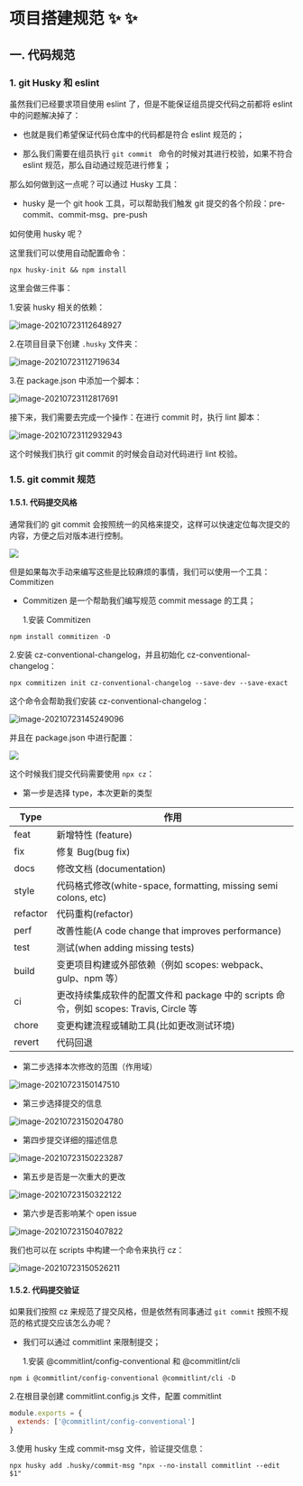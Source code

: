 ---
---

# 项目搭建规范 ✨ ✨

## 一. 代码规范

### 1. git Husky 和 eslint

虽然我们已经要求项目使用 eslint 了，但是不能保证组员提交代码之前都将 eslint 中的问题解决掉了：

- 也就是我们希望保证代码仓库中的代码都是符合 eslint 规范的；

- 那么我们需要在组员执行 `git commit ` 命令的时候对其进行校验，如果不符合 eslint 规范，那么自动通过规范进行修复；

那么如何做到这一点呢？可以通过 Husky 工具：

- husky 是一个 git hook 工具，可以帮助我们触发 git 提交的各个阶段：pre-commit、commit-msg、pre-push

如何使用 husky 呢？

这里我们可以使用自动配置命令：

```shell
npx husky-init && npm install
```

这里会做三件事：

1.安装 husky 相关的依赖：

![image-20210723112648927](https://p3-juejin.byteimg.com/tos-cn-i-k3u1fbpfcp/23d3dff94b4e479198f93f465b77b00b~tplv-k3u1fbpfcp-zoom-1.image)

2.在项目目录下创建 `.husky` 文件夹：

![image-20210723112719634](https://p3-juejin.byteimg.com/tos-cn-i-k3u1fbpfcp/a293b1814b8a496194eb92bd429c38c0~tplv-k3u1fbpfcp-zoom-1.image)

3.在 package.json 中添加一个脚本：

![image-20210723112817691](https://p3-juejin.byteimg.com/tos-cn-i-k3u1fbpfcp/503a63b09c31441196117cbffacfdd76~tplv-k3u1fbpfcp-zoom-1.image)

接下来，我们需要去完成一个操作：在进行 commit 时，执行 lint 脚本：

![image-20210723112932943](https://p3-juejin.byteimg.com/tos-cn-i-k3u1fbpfcp/19734a82248e4dbc80d0de3295454ff3~tplv-k3u1fbpfcp-zoom-1.image)

这个时候我们执行 git commit 的时候会自动对代码进行 lint 校验。

### 1.5. git commit 规范

#### 1.5.1. 代码提交风格

通常我们的 git commit 会按照统一的风格来提交，这样可以快速定位每次提交的内容，方便之后对版本进行控制。

![](https://p3-juejin.byteimg.com/tos-cn-i-k3u1fbpfcp/f8d4581c7d5241659005c24435674d55~tplv-k3u1fbpfcp-zoom-1.image)

但是如果每次手动来编写这些是比较麻烦的事情，我们可以使用一个工具：Commitizen

- Commitizen 是一个帮助我们编写规范 commit message 的工具；

  1.安装 Commitizen

```shell
npm install commitizen -D
```

2.安装 cz-conventional-changelog，并且初始化 cz-conventional-changelog：

```shell
npx commitizen init cz-conventional-changelog --save-dev --save-exact
```

这个命令会帮助我们安装 cz-conventional-changelog：

![image-20210723145249096](https://p3-juejin.byteimg.com/tos-cn-i-k3u1fbpfcp/45d3e4e68ee8428fa4e7a894d9d73523~tplv-k3u1fbpfcp-zoom-1.image)

并且在 package.json 中进行配置：

![](https://p3-juejin.byteimg.com/tos-cn-i-k3u1fbpfcp/cbbf447f78124b07b113da16809cba54~tplv-k3u1fbpfcp-zoom-1.image)

这个时候我们提交代码需要使用 `npx cz`：

- 第一步是选择 type，本次更新的类型

| Type     | 作用                                                                                   |
| -------- | -------------------------------------------------------------------------------------- |
| feat     | 新增特性 (feature)                                                                     |
| fix      | 修复 Bug(bug fix)                                                                      |
| docs     | 修改文档 (documentation)                                                               |
| style    | 代码格式修改(white-space, formatting, missing semi colons, etc)                        |
| refactor | 代码重构(refactor)                                                                     |
| perf     | 改善性能(A code change that improves performance)                                      |
| test     | 测试(when adding missing tests)                                                        |
| build    | 变更项目构建或外部依赖（例如 scopes: webpack、gulp、npm 等）                           |
| ci       | 更改持续集成软件的配置文件和 package 中的 scripts 命令，例如 scopes: Travis, Circle 等 |
| chore    | 变更构建流程或辅助工具(比如更改测试环境)                                               |
| revert   | 代码回退                                                                               |

- 第二步选择本次修改的范围（作用域）

![image-20210723150147510](https://p3-juejin.byteimg.com/tos-cn-i-k3u1fbpfcp/2c7841a4c04148c4bdb83c2fdff1cb3d~tplv-k3u1fbpfcp-zoom-1.image)

- 第三步选择提交的信息

![image-20210723150204780](https://p3-juejin.byteimg.com/tos-cn-i-k3u1fbpfcp/becb19c55bbe4ec6b74538ad58c41bce~tplv-k3u1fbpfcp-zoom-1.image)

- 第四步提交详细的描述信息

![image-20210723150223287](https://p3-juejin.byteimg.com/tos-cn-i-k3u1fbpfcp/e34a8a089c1146a5b0351eb580e26844~tplv-k3u1fbpfcp-zoom-1.image)

- 第五步是否是一次重大的更改

![image-20210723150322122](https://p3-juejin.byteimg.com/tos-cn-i-k3u1fbpfcp/50cdbfd61e3c41a0af6e8db8bf2b9448~tplv-k3u1fbpfcp-zoom-1.image)

- 第六步是否影响某个 open issue

![image-20210723150407822](https://p3-juejin.byteimg.com/tos-cn-i-k3u1fbpfcp/6db60bf0928a40ee9755cce919a715e4~tplv-k3u1fbpfcp-zoom-1.image)

我们也可以在 scripts 中构建一个命令来执行 cz：

![image-20210723150526211](https://p3-juejin.byteimg.com/tos-cn-i-k3u1fbpfcp/9d1c085e28334d998aca87c3c2c9ffb3~tplv-k3u1fbpfcp-zoom-1.image)

#### 1.5.2. 代码提交验证

如果我们按照 cz 来规范了提交风格，但是依然有同事通过 `git commit` 按照不规范的格式提交应该怎么办呢？

- 我们可以通过 commitlint 来限制提交；

  1.安装 @commitlint/config-conventional 和 @commitlint/cli

```shell
npm i @commitlint/config-conventional @commitlint/cli -D
```

2.在根目录创建 commitlint.config.js 文件，配置 commitlint

```js
module.exports = {
  extends: ['@commitlint/config-conventional']
}
```

3.使用 husky 生成 commit-msg 文件，验证提交信息：

```shell
npx husky add .husky/commit-msg "npx --no-install commitlint --edit $1"
```
